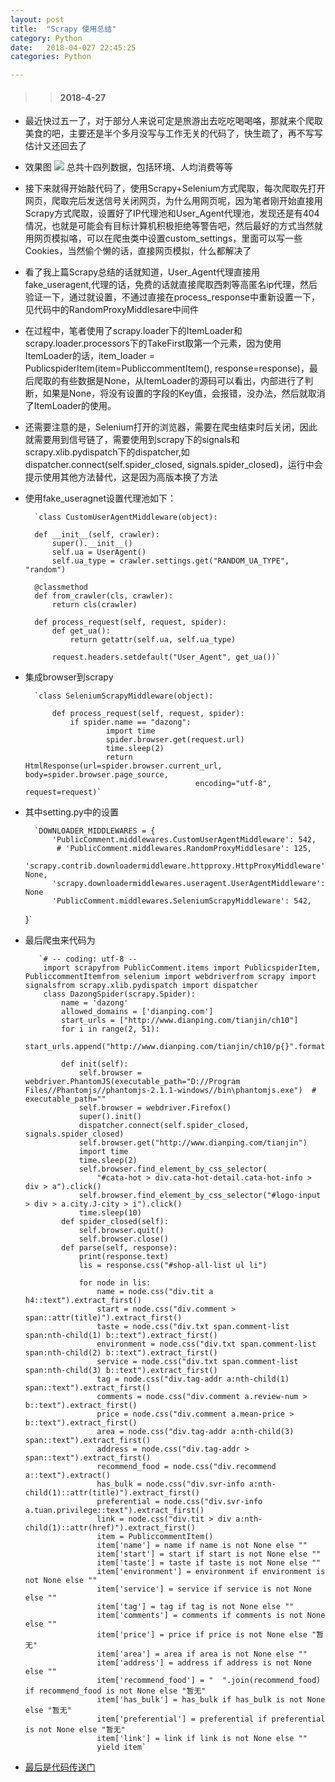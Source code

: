 ```yaml
---
layout: post
title:  "Scrapy 使用总结"
category: Python
date:   2018-04-027 22:45:25
categories: Python

---
```

>> #### 2018-4-27

- 最近快过五一了，对于部分人来说可定是旅游出去吃吃喝喝咯，那就来个爬取美食的吧，主要还是半个多月没写与工作无关的代码了，快生疏了，再不写写估计又还回去了
* 效果图
  	![](https://i.imgur.com/na7CKxI.png)
  	总共十四列数据，包括环境、人均消费等等

-  接下来就得开始敲代码了，使用Scrapy+Selenium方式爬取，每次爬取先打开网页，爬取完后发送信号关闭网页，为什么用网页呢，因为笔者刚开始直接用Scrapy方式爬取，设置好了IP代理池和User_Agent代理池，发现还是有404情况，也就是可能会有目标计算机积极拒绝等警告吧，然后最好的方式当然就用网页模拟咯，可以在爬虫类中设置custom_settings，里面可以写一些Cookies，当然偷个懒的话，直接网页模拟，什么都解决了
- 看了我上篇Scrapy总结的话就知道，User_Agent代理直接用fake_useragent,代理的话，免费的话就直接爬取西刺等高匿名ip代理，然后验证一下，通过就设置，不通过直接在process_response中重新设置一下，见代码中的RandomProxyMiddlesare中间件
- 在过程中，笔者使用了scrapy.loader下的ItemLoader和scrapy.loader.processors下的TakeFirst取第一个元素，因为使用ItemLoader的话，item_loader = PublicspiderItem(item=PubliccommentItem(), response=response)，最后爬取的有些数据是None，从ItemLoader的源码可以看出，内部进行了判断，如果是None，将没有设置的字段的Key值，会报错，没办法，然后就取消了ItemLoader的使用。
- 还需要注意的是，Selenium打开的浏览器，需要在爬虫结束时后关闭，因此就需要用到信号链了，需要使用到scrapy下的signals和scrapy.xlib.pydispatch下的dispatcher,如dispatcher.connect(self.spider_closed, signals.spider_closed)，运行中会提示使用其他方法替代，这是因为高版本换了方法
- 使用fake_useragnet设置代理池如下：

		`class CustomUserAgentMiddleware(object):
	
	    def __init__(self, crawler):
	        super().__init__()
	        self.ua = UserAgent()
	        self.ua_type = crawler.settings.get("RANDOM_UA_TYPE", "random")
	
	    @classmethod
	    def from_crawler(cls, crawler):
	        return cls(crawler)
	
	    def process_request(self, request, spider):
	        def get_ua():
	            return getattr(self.ua, self.ua_type)
	
	        request.headers.setdefault("User_Agent", get_ua())`

- 集成browser到scrapy

		`class SeleniumScrapyMiddleware(object):
	
		    def process_request(self, request, spider):
		        if spider.name == "dazong":
		                import time
		                spider.browser.get(request.url)
		                time.sleep(2)
		                return HtmlResponse(url=spider.browser.current_url, body=spider.browser.page_source,
		                                    encoding="utf-8", request=request)`
- 其中setting.py中的设置

		`DOWNLOADER_MIDDLEWARES = {
		    'PublicComment.middlewares.CustomUserAgentMiddleware': 542,
		     # 'PublicComment.middlewares.RandomProxyMiddlesare': 125,
		    'scrapy.contrib.downloadermiddleware.httpproxy.HttpProxyMiddleware': None,
		    'scrapy.downloadermiddlewares.useragent.UserAgentMiddleware': None
			'PublicComment.middlewares.SeleniumScrapyMiddleware': 542,
	}`
- 最后爬虫来代码为

		 `# -- coding: utf-8 --
		  import scrapyfrom PublicComment.items import PublicspiderItem, PubliccommentItemfrom selenium import webdriverfrom scrapy import signalsfrom scrapy.xlib.pydispatch import dispatcher
		  class DazongSpider(scrapy.Spider):
		      name = 'dazong'
		      allowed_domains = ['dianping.com']
		      start_urls = ["http://www.dianping.com/tianjin/ch10"]
		      for i in range(2, 51):
		          start_urls.append("http://www.dianping.com/tianjin/ch10/p{}".format(i))
		  
		      def init(self):
		  		  self.browser = webdriver.PhantomJS(executable_path="D://Program Files//Phantomjs//phantomjs-2.1.1-windows//bin\phantomjs.exe")  # executable_path=""
		          self.browser = webdriver.Firefox()
		          super().init()
		          dispatcher.connect(self.spider_closed, signals.spider_closed)
		          self.browser.get("http://www.dianping.com/tianjin")
		          import time
		          time.sleep(2)
		          self.browser.find_element_by_css_selector(
		              "#cata-hot > div.cata-hot-detail.cata-hot-info > div > a").click()
		          self.browser.find_element_by_css_selector("#logo-input > div > a.city.J-city > i").click()
		          time.sleep(10)
		      def spider_closed(self):
		          self.browser.quit()
		          self.browser.close()
		      def parse(self, response):
		          print(response.text)
		          lis = response.css("#shop-all-list ul li")
		  	
		          for node in lis:
		              name = node.css("div.tit a h4::text").extract_first()
		              start = node.css("div.comment > span::attr(title)").extract_first()
		              taste = node.css("div.txt span.comment-list span:nth-child(1) b::text").extract_first()
		              environment = node.css("div.txt span.comment-list span:nth-child(2) b::text").extract_first()
		              service = node.css("div.txt span.comment-list span:nth-child(3) b::text").extract_first()
		              tag = node.css("div.tag-addr a:nth-child(1) span::text").extract_first()
		              comments = node.css("div.comment a.review-num > b::text").extract_first()
		              price = node.css("div.comment a.mean-price > b::text").extract_first()
		              area = node.css("div.tag-addr a:nth-child(3) span::text").extract_first()
		              address = node.css("div.tag-addr > span::text").extract_first()
		              recommend_food = node.css("div.recommend a::text").extract()
		              has_bulk = node.css("div.svr-info a:nth-child(1)::attr(title)").extract_first()
		              preferential = node.css("div.svr-info a.tuan.privilege::text").extract_first()
		              link = node.css("div.tit > div a:nth-child(1)::attr(href)").extract_first()
		              item = PubliccommentItem()
		              item['name'] = name if name is not None else ""
		              item['start'] = start if start is not None else ""
		              item['taste'] = taste if taste is not None else ""
		              item['environment'] = environment if environment is not None else ""
		              item['service'] = service if service is not None else ""
		              item['tag'] = tag if tag is not None else ""
		              item['comments'] = comments if comments is not None else ""
		              item['price'] = price if price is not None else "暂无"
		              item['area'] = area if area is not None else ""
		              item['address'] = address if address is not None else ""
		              item['recommend_food'] = "  ".join(recommend_food) if recommend_food is not None else "暂无"
		              item['has_bulk'] = has_bulk if has_bulk is not None else "暂无"
		              item['preferential'] = preferential if preferential is not None else "暂无"
		              item['link'] = link if link is not None else ""
		              yield item`

* [最后是代码传送门](https://github.com/raojianxiong/Python36/tree/master/大众点评美食示例/)
